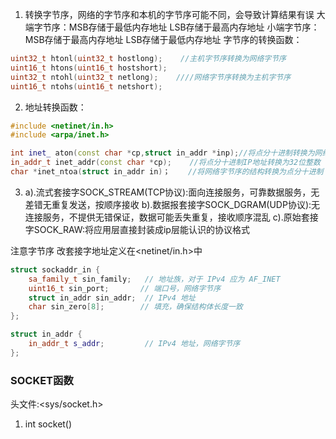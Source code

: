 1. 转换字节序，网络的字节序和本机的字节序可能不同，会导致计算结果有误
	大端字节序：MSB存储于最低内存地址 LSB存储于最高内存地址
	小端字节序：MSB存储于最高内存地址 LSB存储于最低内存地址
	字节序的转换函数：
```cpp
uint32_t htonl(uint32_t hostlong);    //主机字节序转换为网络字节序
uint16_t htons(uint16_t hostshort); 
uint32_t ntohl(uint32_t netlong);    ////网络字节序转换为主机字节序
uint16_t ntohs(uint16_t netshort);
```
2. 地址转换函数：
```cpp
#include <netinet/in.h>
#include <arpa/inet.h>

int inet_ aton(const char *cp,struct in_addr *inp);//将点分十进制转换为网络字节序的结构
in_addr_t inet_addr(const char *cp);    //将点分十进制IP地址转换为32位整数
char *inet_ntoa(struct in_addr in)；    //将网络字节序的结构转换为点分十进制
```
3. a).流式套接字SOCK_STREAM(TCP协议):面向连接服务，可靠数据服务，无差错无重复发送，按顺序接收
	b).数据报套接字SOCK_DGRAM(UDP协议):无连接服务，不提供无错保证，数据可能丢失重复，接收顺序混乱
	c).原始套接字SOCK_RAW:将应用层直接封装成ip层能认识的协议格式

注意字节序
改套接字地址定义在<netinet/in.h>中
```cpp
struct sockaddr_in {
    sa_family_t sin_family;   // 地址族，对于 IPv4 应为 AF_INET
    uint16_t sin_port;       // 端口号，网络字节序
    struct in_addr sin_addr;  // IPv4 地址
    char sin_zero[8];        // 填充，确保结构体长度一致
};

struct in_addr {
    in_addr_t s_addr;         // IPv4 地址，网络字节序
};
```
### SOCKET函数
头文件:<sys/socket.h>
1. int socket()